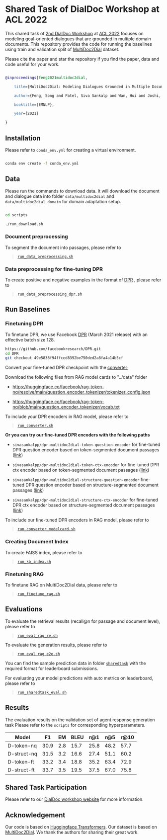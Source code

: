 # Shared Task of DialDoc Workshop at ACL 2022 

This shared task of [2nd DialDoc Workshop](https://doc2dial.github.io/workshop2022/) at [ACL 2022](https://www.2022.aclweb.org) focuses on modeling goal-oriented dialogues that are grounded in multiple domain documents. This repository provides the code for running the baselines using train and validation split of [MultiDoc2Dial](http://doc2dial.github.io/multidoc2dial/) dataset.

Please cite the paper and star the repository if you find the paper, data and code useful for your work.

```bibtex

@inproceedings{feng2021multidoc2dial,

​    title={MultiDoc2Dial: Modeling Dialogues Grounded in Multiple Documents},

​    author={Feng, Song and Patel, Siva Sankalp and Wan, Hui and Joshi, Sachindra},

​    booktitle={EMNLP},

​    year={2021}

}
```

## Installation

Please refer to `conda_env.yml` for creating a virtual environment.

```bash

conda env create -f conda_env.yml

```

## Data

Please run the commands to download data. It will download the document and dialogue data into folder  `data/multidoc2dial` and `data/multidoc2dial_domain` for domain adaptation setup.

```bash

cd scripts

./run_download.sh

```

### Document preprocessing

To segment the document into passages, please refer to

> [`run_data_preprocessing.sh`](scripts/run_data_preprocessing.sh)


### Data preprocessing for fine-tuning DPR

To create positive and negative examples in the format of [DPR](https://github.com/facebookresearch/DPR) , please refer to

> [`run_data_preprocessing_dpr.sh`](scripts/run_data_preprocessing_dpr.sh)

## Run Baselines

### Finetuning DPR

To finetune DPR, we use Facebook [DPR](https://github.com/facebookresearch/DPR) (March 2021 release)  with an effective batch size 128.


```bash
https://github.com/facebookresearch/DPR.git
cd DPR
git checkout 49e5838f94ffced8392be750ded2a8fa4a14b5cf
```

Convert your fine-tuned DPR checkpoint with the [converter](https://github.com/huggingface/transformers/blob/master/src/transformers/models/dpr/convert_dpr_original_checkpoint_to_pytorch.py);

Download the following files from RAG model cards to "../data" folder

- <https://huggingface.co/facebook/rag-token-nq/resolve/main/question_encoder_tokenizer/tokenizer_config.json>

- <https://huggingface.co/facebook/rag-token-nq/blob/main/question_encoder_tokenizer/vocab.txt>

To include your DPR encoders in RAG model, please refer to

> [`run_converter.sh`](scripts/run_converter.sh)

**Or you can try our fine-tuned DPR encoders with the following paths**

- `sivasankalpp/dpr-multidoc2dial-token-question-encoder` for fine-tuned DPR question encoder based on token-segmented document passages ([link](https://huggingface.co/sivasankalpp/dpr-multidoc2dial-token-question-encoder))

- `sivasankalpp/dpr-multidoc2dial-token-ctx-encoder` for fine-tuned DPR ctx encoder based on token-segmented document passages ([link](https://huggingface.co/sivasankalpp/dpr-multidoc2dial-token-ctx-encoder))

- `sivasankalpp/dpr-multidoc2dial-structure-question-encoder` fine-tuned DPR question encoder based on structure-segmented document passages ([link](https://huggingface.co/sivasankalpp/dpr-multidoc2dial-structure-question-encoder))

- `sivasankalpp/dpr-multidoc2dial-structure-ctx-encoder` for fine-tuned DPR ctx encoder based on structure-segmented document passages ([link](https://huggingface.co/sivasankalpp/dpr-multidoc2dial-structure-ctx-encoder))

To include our fine-tuned DPR encoders in RAG model, please refer to

> [`run_converter_modelcard.sh`](scripts/run_converter_modelcard.sh)

### Creating Document Index

To create FAISS index, please refer to

> [`run_kb_index.sh`](scripts/run_kb_index.sh)

### Finetuning RAG

To finetune RAG on MultiDoc2Dial data, please refer to
> [`run_finetune_rag.sh`](scripts/run_finetune_rag.sh)

## Evaluations

To evaluate the retrieval results (recall@n for passage and document level), please refer to
> [`run_eval_rag_re.sh`](scripts/run_eval_rag_re.sh)

To evaluate the generation results, please refer to
> [`run_eval_rag_e2e.sh`](scripts/run_eval_rag_e2e.sh)

You can find the sample prediction data in folder [`sharedtask`](sharedtask) with the required format for leaderboard submissions.

For evaluating your model predictions with auto metrics on leaderboard, please refer to
> [`run_sharedtask_eval.sh`](scripts/run_sharedtask_eval.sh)

## Results

The evaluation results on the validation set of agent response generation task Please refer to the `scripts` for corresponding hyperparameters.

| Model       |F1    |    EM|  BLEU|  r@1 | r@5 |  r@10 |
| ----------- | ---- | ---- | ---- | ---- | ---- | ---- |
| D-token-nq  | 30.9 | 2.8 | 15.7 | 25.8 | 48.2 | 57.7  |
| D-struct-nq | 31.5 | 3.2 | 16.6 | 27.4 | 51.1 | 60.2  |
| D-token-ft  | 33.2 | 3.4 | 18.8 | 35.2 | 63.4 | 72.9  |
| D-struct-ft | 33.7 | 3.5 | 19.5 | 37.5 | 67.0 | 75.8  |


## Shared Task Participation

Please refer to our [DialDoc workshop website](http://doc2dial.github.io/workshop2022/) for more information.

## Acknowledgement

Our code is based on [Huggingface Transformers](https://github.com/huggingface/transformers). Our dataset is based on [MultiDoc2Dial](http://doc2dial.github.io/multidoc2dial/). We thank the authors for sharing their great work.
